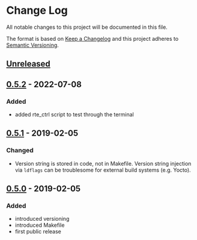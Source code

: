 # Change Log

All notable changes to this project will be documented in this file.

The format is based on [Keep a Changelog](http://keepachangelog.com/)
and this project adheres to [Semantic Versioning](http://semver.org/).

## [Unreleased]

## [0.5.2] - 2022-07-08

### Added

- added rte_ctrl script to test through the terminal

## [0.5.1] - 2019-02-05

### Changed

- Version string is stored in code, not in Makefile. Version string injection
  via `ldflags` can be troublesome for external build systems (e.g. Yocto).

## [0.5.0] - 2019-02-05

### Added

- introduced versioning
- introduced Makefile
- first public release

[Unreleased]: https://github.com/3mdeb/RteCtrl/compare/0.5.2...HEAD
[0.5.2]: https://github.com/3mdeb/RteCtrl/compare/0.5.1...0.5.2
[0.5.1]: https://github.com/3mdeb/RteCtrl/compare/0.5.0...0.5.1
[0.5.0]: https://github.com/3mdeb/RteCtrl/compare/5a814faf0c2a588c5a7ff42b849147c0cbacff1e...0.5.1
